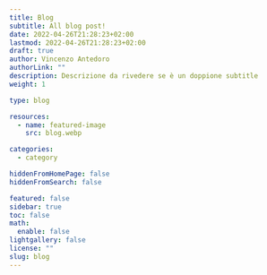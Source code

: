 ```yaml
---
title: Blog
subtitle: All blog post!
date: 2022-04-26T21:28:23+02:00
lastmod: 2022-04-26T21:28:23+02:00
draft: true
author: Vincenzo Antedoro
authorLink: ""
description: Descrizione da rivedere se è un doppione subtitle
weight: 1

type: blog

resources:
  - name: featured-image
    src: blog.webp

categories:
  - category

hiddenFromHomePage: false
hiddenFromSearch: false

featured: false
sidebar: true
toc: false
math:
  enable: false
lightgallery: false
license: ""
slug: blog
---
```

